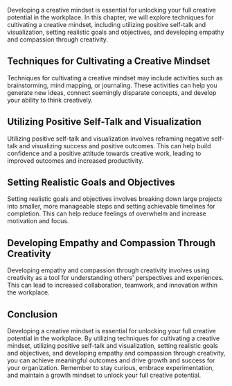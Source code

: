 
Developing a creative mindset is essential for unlocking your full creative potential in the workplace. In this chapter, we will explore techniques for cultivating a creative mindset, including utilizing positive self-talk and visualization, setting realistic goals and objectives, and developing empathy and compassion through creativity.

Techniques for Cultivating a Creative Mindset
---------------------------------------------

Techniques for cultivating a creative mindset may include activities such as brainstorming, mind mapping, or journaling. These activities can help you generate new ideas, connect seemingly disparate concepts, and develop your ability to think creatively.

Utilizing Positive Self-Talk and Visualization
----------------------------------------------

Utilizing positive self-talk and visualization involves reframing negative self-talk and visualizing success and positive outcomes. This can help build confidence and a positive attitude towards creative work, leading to improved outcomes and increased productivity.

Setting Realistic Goals and Objectives
--------------------------------------

Setting realistic goals and objectives involves breaking down large projects into smaller, more manageable steps and setting achievable timelines for completion. This can help reduce feelings of overwhelm and increase motivation and focus.

Developing Empathy and Compassion Through Creativity
----------------------------------------------------

Developing empathy and compassion through creativity involves using creativity as a tool for understanding others' perspectives and experiences. This can lead to increased collaboration, teamwork, and innovation within the workplace.

Conclusion
----------

Developing a creative mindset is essential for unlocking your full creative potential in the workplace. By utilizing techniques for cultivating a creative mindset, utilizing positive self-talk and visualization, setting realistic goals and objectives, and developing empathy and compassion through creativity, you can achieve meaningful outcomes and drive growth and success for your organization. Remember to stay curious, embrace experimentation, and maintain a growth mindset to unlock your full creative potential.
